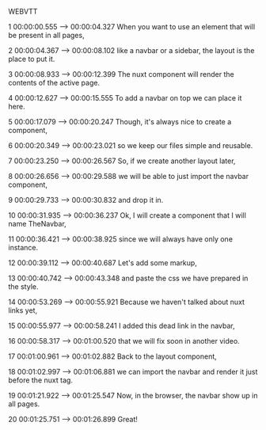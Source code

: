 WEBVTT

1
00:00:00.555 --> 00:00:04.327
When you want to use an element
that will be present in all pages,

2
00:00:04.367 --> 00:00:08.102
like a navbar or a sidebar,
the layout is the place to put it.

3
00:00:08.933 --> 00:00:12.399
The nuxt component will render
the contents of the active page.

4
00:00:12.627 --> 00:00:15.555
To add a navbar on top
we can place it here.

5
00:00:17.079 --> 00:00:20.247
Though, it's always nice
to create a component,

6
00:00:20.349 --> 00:00:23.021
so we keep our files simple
and reusable.

7
00:00:23.250 --> 00:00:26.567
So, if we create another layout later,

8
00:00:26.656 --> 00:00:29.588
we will be able
to just import the navbar component,

9
00:00:29.733 --> 00:00:30.832
and drop it in.

10
00:00:31.935 --> 00:00:36.237
Ok, I will create a component
that I will name TheNavbar,

11
00:00:36.421 --> 00:00:38.925
since we will always have
only one instance.

12
00:00:39.112 --> 00:00:40.687
Let's add some markup,

13
00:00:40.742 --> 00:00:43.348
and paste the css
we have prepared in the style.

14
00:00:53.269 --> 00:00:55.921
Because we haven't talked
about nuxt links yet,

15
00:00:55.977 --> 00:00:58.241
I added this dead link
in the navbar,

16
00:00:58.317 --> 00:01:00.520
that we will fix soon
in another video.

17
00:01:00.961 --> 00:01:02.882
Back to the layout component,

18
00:01:02.997 --> 00:01:06.881
we can import the navbar and render it
just before the nuxt tag.

19
00:01:21.922 --> 00:01:25.547
Now, in the browser,
the navbar show up in all pages.

20
00:01:25.751 --> 00:01:26.899
Great!

